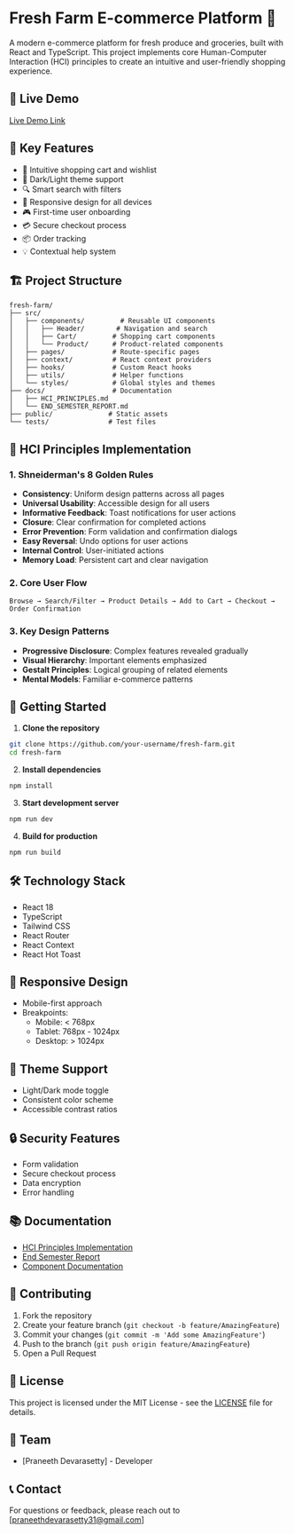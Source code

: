 # Fresh Farm E-commerce Platform 🌾

A modern e-commerce platform for fresh produce and groceries, built with React and TypeScript. This project implements core Human-Computer Interaction (HCI) principles to create an intuitive and user-friendly shopping experience.

## 🌟 Live Demo
[Live Demo Link](https://grocery-hci-app.vercel.app/)

## 🎯 Key Features

- 🛒 Intuitive shopping cart and wishlist
- 🌙 Dark/Light theme support
- 🔍 Smart search with filters
- 📱 Responsive design for all devices
- 🎮 First-time user onboarding
- 💳 Secure checkout process
- 📦 Order tracking
- 💡 Contextual help system

## 🏗 Project Structure

```
fresh-farm/
├── src/
│   ├── components/         # Reusable UI components
│   │   ├── Header/        # Navigation and search
│   │   ├── Cart/         # Shopping cart components
│   │   └── Product/      # Product-related components
│   ├── pages/            # Route-specific pages
│   ├── context/          # React context providers
│   ├── hooks/            # Custom React hooks
│   ├── utils/            # Helper functions
│   └── styles/           # Global styles and themes
├── docs/                 # Documentation
│   ├── HCI_PRINCIPLES.md
│   └── END_SEMESTER_REPORT.md
├── public/              # Static assets
└── tests/               # Test files
```

## 🧠 HCI Principles Implementation

### 1. Shneiderman's 8 Golden Rules
- **Consistency**: Uniform design patterns across all pages
- **Universal Usability**: Accessible design for all users
- **Informative Feedback**: Toast notifications for user actions
- **Closure**: Clear confirmation for completed actions
- **Error Prevention**: Form validation and confirmation dialogs
- **Easy Reversal**: Undo options for user actions
- **Internal Control**: User-initiated actions
- **Memory Load**: Persistent cart and clear navigation

### 2. Core User Flow
```
Browse → Search/Filter → Product Details → Add to Cart → Checkout → Order Confirmation
```

### 3. Key Design Patterns
- **Progressive Disclosure**: Complex features revealed gradually
- **Visual Hierarchy**: Important elements emphasized
- **Gestalt Principles**: Logical grouping of related elements
- **Mental Models**: Familiar e-commerce patterns

## 🚀 Getting Started

1. **Clone the repository**
```bash
git clone https://github.com/your-username/fresh-farm.git
cd fresh-farm
```

2. **Install dependencies**
```bash
npm install
```

3. **Start development server**
```bash
npm run dev
```

4. **Build for production**
```bash
npm run build
```

## 🛠 Technology Stack

- React 18
- TypeScript
- Tailwind CSS
- React Router
- React Context
- React Hot Toast

## 📱 Responsive Design

- Mobile-first approach
- Breakpoints:
  - Mobile: < 768px
  - Tablet: 768px - 1024px
  - Desktop: > 1024px

## 🎨 Theme Support

- Light/Dark mode toggle
- Consistent color scheme
- Accessible contrast ratios

## 🔒 Security Features

- Form validation
- Secure checkout process
- Data encryption
- Error handling

## 📚 Documentation

- [HCI Principles Implementation](./docs/HCI_PRINCIPLES.md)
- [End Semester Report](./docs/END_SEMESTER_REPORT.md)
- [Component Documentation](./docs/COMPONENTS.md)

## 🤝 Contributing

1. Fork the repository
2. Create your feature branch (`git checkout -b feature/AmazingFeature`)
3. Commit your changes (`git commit -m 'Add some AmazingFeature'`)
4. Push to the branch (`git push origin feature/AmazingFeature`)
5. Open a Pull Request

## 📄 License

This project is licensed under the MIT License - see the [LICENSE](LICENSE) file for details.

## 👥 Team

- [Praneeth Devarasetty] - Developer

## 📞 Contact

For questions or feedback, please reach out to [praneethdevarasetty31@gmail.com]